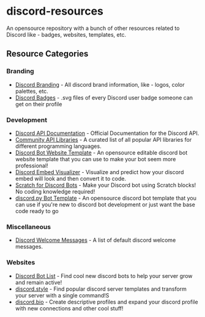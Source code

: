 # discord-resources
An opensource repository with a bunch of other resources related to Discord like - badges, websites, templates, etc.

## Resource Categories

### Branding
- [Discord Branding](https://discord.com/branding) - All discord brand information, like - logos, color palettes, etc.
- [Discord Badges](https://github.com/TrustedMercury/discord-resources/tree/master/Discord%20Badges) - .svg files of every Discord user badge someone can get on their profile

### Development
- [Discord API Documentation](https://discord.com/developers/docs/intro) - Official Documentation for the Discord API.
- [Community API Libraries](https://discord.com/developers/docs/topics/community-resources) - A curated list of all popular API libraries for different programming languages.
- [Discord Bot Website Template](https://github.com/TrustedMercury/discord-bot-website-template) - An opensource editable discord bot website template that you can use to make your bot seem more professional!
- [Discord Embed Visualizer](https://leovoel.github.io/embed-visualizer) - Visualize and predict how your discord embed will look and then convert it to code.
- [Scratch for Discord Bots](https://github.com/Androz2091/scratch-for-discord) - Make your Discord bot using Scratch blocks! No coding knowledge required!
- [discord.py Bot Template](https://github.com/devspace-discord/discordpy-bot-template) - An opensource discord bot template that you can use if you're new to discord bot development or just want the base code ready to go

### Miscellaneous
- [Discord Welcome Messages](https://github.com/TrustedMercury/discord-resources/blob/master/Miscellaneous/Discord%20Welcome%20Messages.txt) - A list of default discord welcome messages.

### Websites
- [Discord Bot List](https://top.gg) - Find cool new discord bots to help your server grow and remain active!
- [discord.style](https://discord.style) - Find popular discord server templates and transform your server with a single command!S
- [discord.bio](https://discord.bio) - Create descriptive profiles and expand your discord profile with new connections and other cool stuff!
